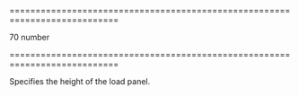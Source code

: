 <!--**
/*-------------------------------------------
    Auto-generated file. Do not modify.
-------------------------------------------

**-->
===========================================================================
<!--default-->70<!--/default-->
<!--type-->number<!--/type-->
===========================================================================

<!--shortDescription-->
Specifies the height of the load panel.
<!--/shortDescription-->

<!--fullDescription-->

<!--/fullDescription-->